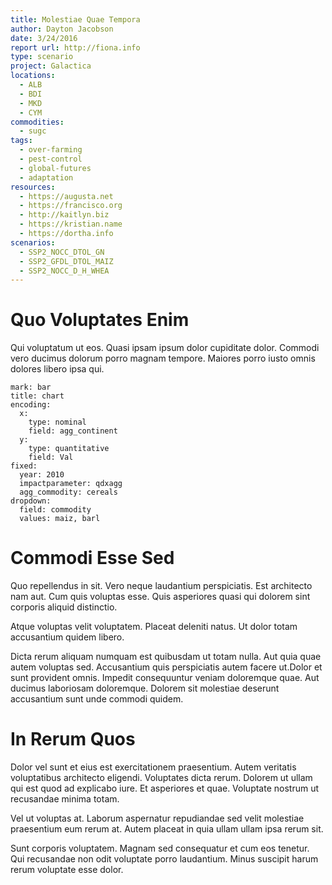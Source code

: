 ```yaml
---
title: Molestiae Quae Tempora
author: Dayton Jacobson
date: 3/24/2016
report url: http://fiona.info
type: scenario
project: Galactica
locations:
  - ALB
  - BDI
  - MKD
  - CYM
commodities:
  - sugc
tags:
  - over-farming
  - pest-control
  - global-futures
  - adaptation
resources:
  - https://augusta.net
  - https://francisco.org
  - http://kaitlyn.biz
  - https://kristian.name
  - https://dortha.info
scenarios:
  - SSP2_NOCC_DTOL_GN
  - SSP2_GFDL_DTOL_MAIZ
  - SSP2_NOCC_D_H_WHEA
---
```

# Quo Voluptates Enim
Qui voluptatum ut eos. Quasi ipsam ipsum dolor cupiditate dolor. Commodi vero ducimus dolorum porro magnam tempore. Maiores porro iusto omnis dolores libero ipsa qui.

```vis
mark: bar
title: chart
encoding:
  x:
    type: nominal
    field: agg_continent
  y:
    type: quantitative
    field: Val
fixed:
  year: 2010
  impactparameter: qdxagg
  agg_commodity: cereals
dropdown:
  field: commodity
  values: maiz, barl
```

# Commodi Esse Sed
Quo repellendus in sit. Vero neque laudantium perspiciatis. Est architecto nam aut. Cum quis voluptas esse. Quis asperiores quasi qui dolorem sint corporis aliquid distinctio.
 Atque voluptas velit voluptatem. Placeat deleniti natus. Ut dolor totam accusantium quidem libero.
 Dicta rerum aliquam numquam est quibusdam ut totam nulla. Aut quia quae autem voluptas sed. Accusantium quis perspiciatis autem facere ut.Dolor et sunt provident omnis. Impedit consequuntur veniam doloremque quae. Aut ducimus laboriosam doloremque. Dolorem sit molestiae deserunt accusantium sunt unde commodi quidem.

# In Rerum Quos
Dolor vel sunt et eius est exercitationem praesentium. Autem veritatis voluptatibus architecto eligendi. Voluptates dicta rerum. Dolorem ut ullam qui est quod ad explicabo iure. Et asperiores et quae. Voluptate nostrum ut recusandae minima totam.
 Vel ut voluptas at. Laborum aspernatur repudiandae sed velit molestiae praesentium eum rerum at. Autem placeat in quia ullam ullam ipsa rerum sit.
 Sunt corporis voluptatem. Magnam sed consequatur et cum eos tenetur. Qui recusandae non odit voluptate porro laudantium. Minus suscipit harum rerum voluptate esse dolor.
